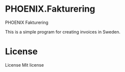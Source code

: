 # PHOENIX.Fakturering
PHOENIX Fakturering

This is a simple program for creating invoices in Sweden.

# License
License
Mit license
